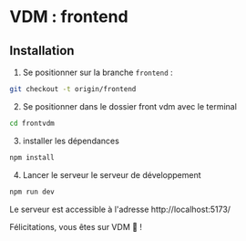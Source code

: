 # VDM : frontend

## Installation

1. Se positionner sur la branche `frontend` : 
```sh
git checkout -t origin/frontend
```

2. Se positionner dans le dossier front vdm avec le terminal
```sh
cd frontvdm
```
3. installer les dépendances

```sh
npm install
```
4. Lancer le serveur le serveur de développement
```sh
npm run dev
```

Le serveur est accessible à l'adresse http://localhost:5173/ 

Félicitations, vous êtes sur VDM 🫠 ! 
